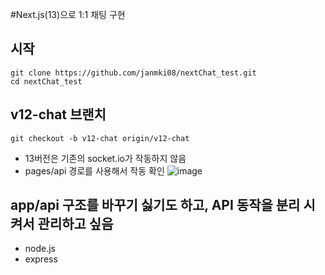 #Next.js(13)으로 1:1 채팅 구현
## 시작
```
git clone https://github.com/janmki08/nextChat_test.git
cd nextChat_test
```
## v12-chat 브랜치
```
git checkout -b v12-chat origin/v12-chat
```
- 13버전은 기존의 socket.io가 작동하지 않음
- pages/api 경로를 사용해서 작동 확인
![image](https://github.com/user-attachments/assets/761a30e4-de15-427f-bbac-739cbded8c93)

## app/api 구조를 바꾸기 싫기도 하고, API 동작을 분리 시켜서 관리하고 싶음
- node.js
- express
